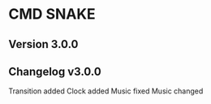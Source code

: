 # CMD SNAKE
## Version 3.0.0
## Changelog v3.0.0
Transition added
Clock added
Music fixed
Music changed
